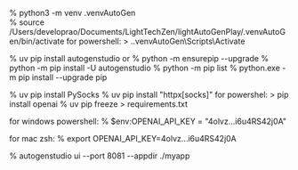% python3 -m venv .venvAutoGen    
% source /Users/developrao/Documents/LightTechZen/lightAutoGenPlay/.venvAutoGen/bin/activate 
for powershell: > .\.venvAutoGen\Scripts\Activate

% uv pip install autogenstudio
or
% python -m ensurepip --upgrade
% python -m pip install -U autogenstudio
% python -m pip list
% python.exe -m pip install --upgrade pip

% uv pip install PySocks
% uv pip install "httpx[socks]"
for powershel: > pip install openai
% uv pip freeze > requirements.txt

for windows powershell:
% $env:OPENAI_API_KEY = "4olvz...i6u4RS42j0A"

for mac zsh:
% export OPENAI_API_KEY=4olvz...i6u4RS42j0A

% autogenstudio ui --port 8081 --appdir ./myapp